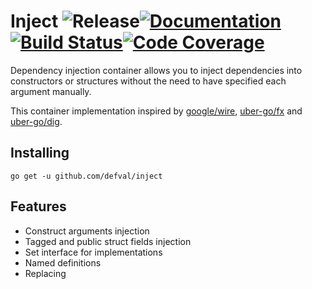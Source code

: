 # Inject ![Release](https://img.shields.io/github/tag/defval/inject.svg?label=release&logo=github&style=for-the-badge)[![Documentation](https://img.shields.io/badge/godoc-reference-blue.svg?style=for-the-badge&logo=go&logoColor=ffffff)](https://godoc.org/github.com/defval/inject)[![Build Status](https://img.shields.io/travis/defval/inject.svg?style=for-the-badge&logo=travis)](https://travis-ci.org/defval/inject)[![Code Coverage](https://img.shields.io/codecov/c/github/defval/inject.svg?style=for-the-badge&logo=codecov)](https://codecov.io/gh/defval/inject)


Dependency injection container allows you to inject dependencies
into constructors or structures without the need to have specified
each argument manually.

This container implementation inspired by [google/wire](https://github.com/google/wire),
[uber-go/fx](https://github.com/uber-go/fx) and [uber-go/dig](https://github.com/uber-go/dig).

## Installing

```shell
go get -u github.com/defval/inject
```

## Features

- Construct arguments injection
- Tagged and public struct fields injection
- Set interface for implementations
- Named definitions
- Replacing
